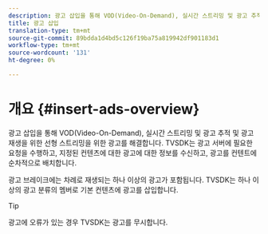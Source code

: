 ```yaml
---
description: 광고 삽입을 통해 VOD(Video-On-Demand), 실시간 스트리밍 및 광고 추적 및 광고 재생을 위한 선형 스트리밍을 위한 광고를 해결합니다. TVSDK는 광고 서버에 필요한 요청을 수행하고, 지정된 컨텐츠에 대한 광고에 대한 정보를 수신하고, 광고를 컨텐트에 순차적으로 배치합니다.
title: 광고 삽입
translation-type: tm+mt
source-git-commit: 89bdda1d4bd5c126f19ba75a819942df901183d1
workflow-type: tm+mt
source-wordcount: '131'
ht-degree: 0%

---
```



# 개요 {#insert-ads-overview}

광고 삽입을 통해 VOD(Video-On-Demand), 실시간 스트리밍 및 광고 추적 및 광고 재생을 위한 선형 스트리밍을 위한 광고를 해결합니다. TVSDK는 광고 서버에 필요한 요청을 수행하고, 지정된 컨텐츠에 대한 광고에 대한 정보를 수신하고, 광고를 컨텐트에 순차적으로 배치합니다.

광고 브레이크에는 차례로 재생되는 하나 이상의 광고가 포함됩니다. TVSDK는 하나 이상의 광고 분류의 멤버로 기본 컨텐츠에 광고를 삽입합니다.

>[!TIP]
>
>광고에 오류가 있는 경우 TVSDK는 광고를 무시합니다.